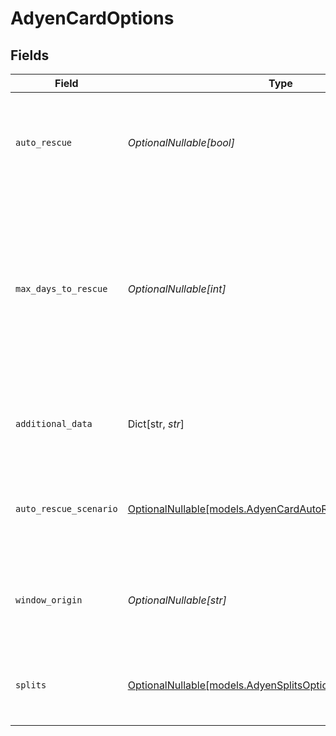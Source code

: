 # AdyenCardOptions


## Fields

| Field                                                                                                                                                                                                       | Type                                                                                                                                                                                                        | Required                                                                                                                                                                                                    | Description                                                                                                                                                                                                 | Example                                                                                                                                                                                                     |
| ----------------------------------------------------------------------------------------------------------------------------------------------------------------------------------------------------------- | ----------------------------------------------------------------------------------------------------------------------------------------------------------------------------------------------------------- | ----------------------------------------------------------------------------------------------------------------------------------------------------------------------------------------------------------- | ----------------------------------------------------------------------------------------------------------------------------------------------------------------------------------------------------------- | ----------------------------------------------------------------------------------------------------------------------------------------------------------------------------------------------------------- |
| `auto_rescue`                                                                                                                                                                                               | *OptionalNullable[bool]*                                                                                                                                                                                    | :heavy_minus_sign:                                                                                                                                                                                          | Set to `true` to enable Auto Rescue for a transaction. Use the `maxDaysToRescue` to specify a rescue window.                                                                                                | true                                                                                                                                                                                                        |
| `max_days_to_rescue`                                                                                                                                                                                        | *OptionalNullable[int]*                                                                                                                                                                                     | :heavy_minus_sign:                                                                                                                                                                                          | The rescue window for a transaction, in days, when `autoRescue` is set to `true`. You can specify a value between 1 and 48. For cards, the default is one calendar month. For SEPA, the default is 42 days. | 20                                                                                                                                                                                                          |
| `additional_data`                                                                                                                                                                                           | Dict[str, *str*]                                                                                                                                                                                            | :heavy_minus_sign:                                                                                                                                                                                          | Passes additional data to the Adyen API when creating a transaction.                                                                                                                                        | {<br/>"subMerchantID": "12345"<br/>}                                                                                                                                                                        |
| `auto_rescue_scenario`                                                                                                                                                                                      | [OptionalNullable[models.AdyenCardAutoRescueScenariosEnum]](../models/adyencardautorescuescenariosenum.md)                                                                                                  | :heavy_minus_sign:                                                                                                                                                                                          | The rescue scenario to simulate for a transaction, when `autoRescue` is set to `true`.                                                                                                                      | AutoRescueSuccessfulFirst                                                                                                                                                                                   |
| `window_origin`                                                                                                                                                                                             | *OptionalNullable[str]*                                                                                                                                                                                     | :heavy_minus_sign:                                                                                                                                                                                          | The origin of the window where the payment is initiated, used for 3D Secure authentication.                                                                                                                 | https://example.com                                                                                                                                                                                         |
| `splits`                                                                                                                                                                                                    | [OptionalNullable[models.AdyenSplitsOptions]](../models/adyensplitsoptions.md)                                                                                                                              | :heavy_minus_sign:                                                                                                                                                                                          | Passes information of splitting payment amounts to the Adyen API.                                                                                                                                           |                                                                                                                                                                                                             |